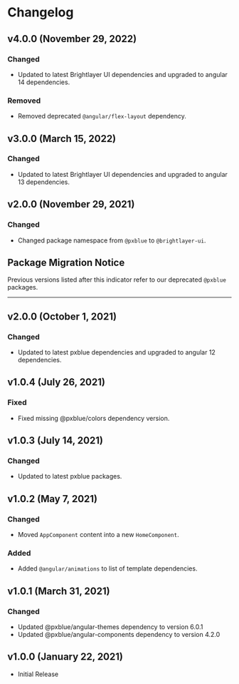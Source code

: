 # Changelog

## v4.0.0 (November 29, 2022)

### Changed

-   Updated to latest Brightlayer UI dependencies and upgraded to angular 14 dependencies.

### Removed

-   Removed deprecated `@angular/flex-layout` dependency.

## v3.0.0 (March 15, 2022)

### Changed

-   Updated to latest Brightlayer UI dependencies and upgraded to angular 13 dependencies.

## v2.0.0 (November 29, 2021)

### Changed

-   Changed package namespace from `@pxblue` to `@brightlayer-ui`.

## Package Migration Notice

Previous versions listed after this indicator refer to our deprecated `@pxblue` packages.

---

## v2.0.0 (October 1, 2021)

### Changed

-   Updated to latest pxblue dependencies and upgraded to angular 12 dependencies.

## v1.0.4 (July 26, 2021)

### Fixed

-   Fixed missing @pxblue/colors dependency version.

## v1.0.3 (July 14, 2021)

### Changed

-   Updated to latest pxblue packages.

## v1.0.2 (May 7, 2021)

### Changed

-   Moved `AppComponent` content into a new `HomeComponent`.

### Added

-   Added `@angular/animations` to list of template dependencies.

## v1.0.1 (March 31, 2021)

### Changed

-   Updated @pxblue/angular-themes dependency to version 6.0.1
-   Updated @pxblue/angular-components dependency to version 4.2.0

## v1.0.0 (January 22, 2021)

-   Initial Release
